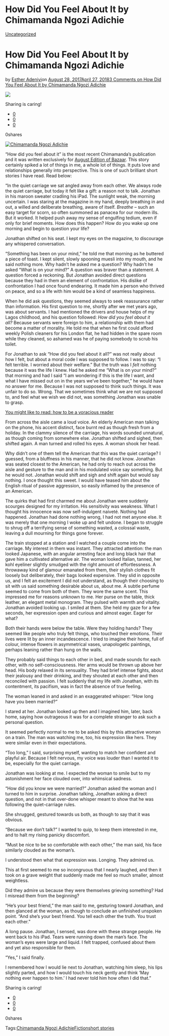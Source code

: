 # How Did You Feel About It by Chimamanda Ngozi Adichie

[Uncategorized](https://estheradeniyi.com/category/uncategorized/)
# How Did You Feel About It by Chimamanda Ngozi Adichie

by [Esther Adeniyi](https://estheradeniyi.com/author/esther-adeniyi/)on [August 28, 2017April 27, 2018](https://estheradeniyi.com/how-did-you-feel-about-it-by-chimamanda/)[3 Comments on How Did You Feel About It by Chimamanda Ngozi Adichie](https://estheradeniyi.com/how-did-you-feel-about-it-by-chimamanda/#comments)

![](https://estheradeniyi.com/wp-content/uploads/2017/08/chimamanda-ngozi-adichie-portrait.jpg)

Sharing is caring!

- [0](https://www.facebook.com/sharer/sharer.php?u=https%3A%2F%2Festheradeniyi.com%2Fhow-did-you-feel-about-it-by-chimamanda%2F&amp;t=How%20Did%20You%20Feel%20About%20It%20by%20Chimamanda%20Ngozi%20Adichie)
- [0](https://twitter.com/intent/tweet?text=How%20Did%20You%20Feel%20About%20It%20by%20Chimamanda%20Ngozi%20Adichie&amp;url=https%3A%2F%2Festheradeniyi.com%2Fhow-did-you-feel-about-it-by-chimamanda%2F)
- [0](#)

0shares

[![Chimamanda Ngozi Adichie](https://estheradeniyi.com/wp-content/uploads/2017/08/chimamanda-ngozi-adichie-portrait.jpg)](https://estheradeniyi.com/wp-content/uploads/2017/08/chimamanda-ngozi-adichie-portrait.jpg)

 &#x201C;How did you feel about it&#x201D; is the most recent Chimamanda&#x2019;s publication and it was written exclusively for [August Edition of Bazaar](http://www.harpersbazaar.co.uk/culture/news/a43204/chimamanda-ngozi-adichie-short-story/). This story certainly spiked a lot of things in me, a whole lot of things. It puts love and relationships generally into perspective. This is one of such brilliant short stories I have read. Read below:

 &#x201C;In the quiet carriage we sat angled away from each other. We always rode the quiet carriage, but today it felt like a gift: a reason not to talk. Jonathan in his maroon sweater cradling his iPad. The sunlight weak, the morning uncertain. I was staring at the magazine in my hand, deeply breathing in and out, a willed and deliberate breathing, aware of itself.&#xA0;*Breathe &#x2013;*&#xA0;such an easy target for scorn, so often summoned as panacea for our modern ills. But it worked. It helped push away my sense of engulfing tedium, even if only for brief moments. How does this happen? How do you wake up one morning and begin to question your life?

 Jonathan shifted on his seat. I kept my eyes on the magazine, to discourage any whispered conversation.

 &#x201C;Something has been on your mind,&#x201D; he told me that morning as he buttered a piece of toast. I kept silent, slowly spooning muesli into my mouth, and he said nothing more. Why hadn&#x2019;t he asked me a question? Why hadn&#x2019;t he asked &#x201C;What is on your mind?&#x201D; A question was braver than a statement. A question forced a reckoning. But Jonathan avoided direct questions because they had in them an element of confrontation. His dislike of confrontation I had once found endearing. It made him a person who thrived on peace, and so a life with him would be a kind of seamless happiness.

 When he did ask questions, they seemed always to seek reassurance rather than information. His first question to me, shortly after we met years ago, was about servants. I had mentioned the drivers and house helps of my Lagos childhood, and his question followed:&#xA0;*How did you feel about it all?*&#xA0;Because servants were foreign to him, a relationship with them had become a matter of morality. He told me that when he first could afford weekly Polish cleaners for his London flat, he had hidden in the spare room while they cleaned, so ashamed was he of paying somebody to scrub his toilet.

 For Jonathan to ask &#x201C;How did you feel about it all?&#x201D; was not really about how I felt, but about a moral code I was supposed to follow. I was to say: &#x201C;I felt terrible. I worried about their welfare.&#x201D; But the truth was I&#xA0;*felt*&#xA0;nothing because it was the life I knew. Had he asked me &#x201C;What is on your mind?&#x201D; that morning and had I said &#x201C;I am wondering if this is the life I want, and what I have missed out on in the years we&#x2019;ve been together,&#x201D; he would have no answer for me. Because I was not supposed to think such things. It was unfair to do so. Wrong. That we sometimes think what we are not supposed to, and feel what we wish we did not, was something Jonathan was unable to grasp.

[You might like to read: how to be a voracious reader](https://www.estheradeniyi.com/be-a-voracious-reader)

 From across the aisle came a loud voice. An elderly American man talking on the phone, his accent distinct, face burnt red as though fresh from a holiday. In the clammy silence of the carriage, his words sounded unnatural, as though coming from somewhere else. Jonathan shifted and sighed, then shifted again. A man turned and rolled his eyes. A woman shook her head.

 Why didn&#x2019;t one of them tell the American that this was the quiet carriage? I guessed, from a bluffness in his manner, that he did not know. Jonathan was seated closest to the American, he had only to reach out across the aisle and gesture to the man and in his modulated voice say something. But he would not. Jonathan would shift and sigh and shift again but would say nothing. I once thought this sweet. I would have teased him about the English ritual of passive aggression, so easily inflamed by the presence of an American.

 The quirks that had first charmed me about Jonathan were suddenly scourges designed for my irritation. His sensitivity was weakness. What I thought his innocence was now self-indulgent naivet&#xE9;. Nothing had happened. Jonathan had done nothing wrong, I had not met anyone else. It was merely that one morning I woke up and felt undone. I began to struggle to shrug off a terrifying sense of something wasted, a colossal waste, leaving a dull mourning for things gone forever.

 The train stopped at a station and I watched a couple come into the carriage. My interest in them was instant. They attracted attention: the man looked Japanese, with an angular arresting face and long black hair that gave him a cultivated alternative air. The woman looked Italian, tanned, her kohl eyeliner slightly smudged with the right amount of effortlessness. A throwaway kind of glamour emanated from them, their stylish clothes fit loosely but deliberately, their bags looked expensive. They slid in opposite us, and I felt an excitement I did not understand, as though their choosing to sit with us said something desirable about us, about me. A subtle perfume seemed to come from both of them. They wore the same scent. This impressed me for reasons unknown to me. Her purse on the table, thick leather, an elegant metal monogram. They pulsed with warmth and vitality. Jonathan avoided looking up. I smiled at them. She held my gaze for a few seconds, her expression open and curious and almost eager. Eager for what?

 Both their hands were below the table. Were they holding hands? They seemed like people who truly felt things, who touched their emotions. Their lives were lit by an inner incandescence. I tried to imagine their home, full of colour, intense flowers in asymmetrical vases, unapologetic paintings, perhaps leaning rather than hung on the walls.

 They probably said things to each other in bed, and made sounds for each other, with no self-consciousness. Her arms would be thrown up above her head. His body relaxed in its sensuality. They had brief intense fights, about their jealousy and their drinking, and they shouted at each other and then reconciled with passion. I felt suddenly that my life with Jonathan, with its contentment, its pacifism, was in fact the absence of true feeling.

 The woman leaned in and asked in an exaggerated whisper: &#x201C;How long have you been married?&#x201D;

 I stared at her. Jonathan looked up then and I imagined him, later, back home, saying how outrageous it was for a complete stranger to ask such a personal question.

 It seemed perfectly normal to me to be asked this by this attractive woman on a train. The man was watching me, too, his expression like hers. They were similar even in their expectations.

 &#x201C;Too long,&#x201D; I said, surprising myself, wanting to match her confident and playful air. Because I felt nervous, my voice was louder than I wanted it to be, especially for the quiet carriage.

 Jonathan was looking at me. I expected the woman to smile but to my astonishment her face clouded over, into whimsical sadness.

 &#x201C;How did you know we were married?&#x201D; Jonathan asked the woman and I turned to him in surprise. Jonathan talking, Jonathan asking a direct question, and not in that over-done whisper meant to show that he was following the quiet-carriage rules.

 She shrugged, gestured towards us both, as though to say that it was obvious.

 &#x201C;Because we don&#x2019;t talk?&#x201D; I wanted to quip, to keep them interested in me, and to halt my rising panicky discomfort.

 &#x201C;Must be nice to be so comfortable with each other,&#x201D; the man said, his face similarly clouded as the woman&#x2019;s.

 I understood then what that expression was. Longing. They admired us.

 This at first seemed to me so incongruous that I nearly laughed, and then it took on a grave weight that suddenly made me feel so much smaller, almost weightless.

 Did they admire us because they were themselves grieving something? Had I misread them from the beginning?

 &#x201C;He&#x2019;s your best friend,&#x201D; the man said to me, gesturing toward Jonathan, and then glanced at the woman, as though to conclude an unfinished unspoken point. &#x201C;And she&#x2019;s your best friend. You tell each other the truth. You trust each other.&#x201D;

 A long pause. Jonathan, I sensed, was done with these strange people. He went back to his iPad. Tears were running down the man&#x2019;s face. The woman&#x2019;s eyes were large and liquid. I felt trapped, confused about them and yet also responsible for them.

 &#x201C;Yes,&#x201D; I said finally.

 I remembered how I would lie next to Jonathan, watching him sleep, his lips slightly parted, and how I would touch his neck gently and think &#x2018;May nothing ever happen to him.&#x2019; I had never told him how often I did that.&#x201D;

Sharing is caring!

- [0](https://www.facebook.com/sharer/sharer.php?u=https%3A%2F%2Festheradeniyi.com%2Fhow-did-you-feel-about-it-by-chimamanda%2F&amp;t=How%20Did%20You%20Feel%20About%20It%20by%20Chimamanda%20Ngozi%20Adichie)
- [0](https://twitter.com/intent/tweet?text=How%20Did%20You%20Feel%20About%20It%20by%20Chimamanda%20Ngozi%20Adichie&amp;url=https%3A%2F%2Festheradeniyi.com%2Fhow-did-you-feel-about-it-by-chimamanda%2F)
- [0](#)

0shares

Tags:[Chimamanda Ngozi Adichie](https://estheradeniyi.com/tag/chimamanda-ngozi-adichie/)[Fiction](https://estheradeniyi.com/tag/fiction/)[short stories](https://estheradeniyi.com/tag/short-stories/)